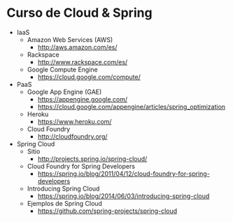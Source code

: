 Curso de Cloud &amp; Spring
===========================

- IaaS
	- Amazon Web Services (AWS)
		- http://aws.amazon.com/es/
	- Rackspace
		- http://www.rackspace.com/es/
	- Google Compute Engine
		- https://cloud.google.com/compute/
- PaaS
	- Google App Engine (GAE)
		- https://appengine.google.com/
		- https://cloud.google.com/appengine/articles/spring_optimization
	- Heroku
		- https://www.heroku.com/
	- Cloud Foundry
		- http://cloudfoundry.org/
- Spring Cloud
	- Sitio
		- http://projects.spring.io/spring-cloud/
	- Cloud Foundry for Spring Developers
		- https://spring.io/blog/2011/04/12/cloud-foundry-for-spring-developers
	- Introducing Spring Cloud
		- https://spring.io/blog/2014/06/03/introducing-spring-cloud
	- Ejemplos de Spring Cloud
		- https://github.com/spring-projects/spring-cloud




